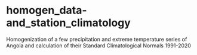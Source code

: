 # homogen_data-and_station_climatology
Homogenization of a few precipitation and extreme temperature series of Angola and calculation of their Standard Climatological Normals 1991-2020
